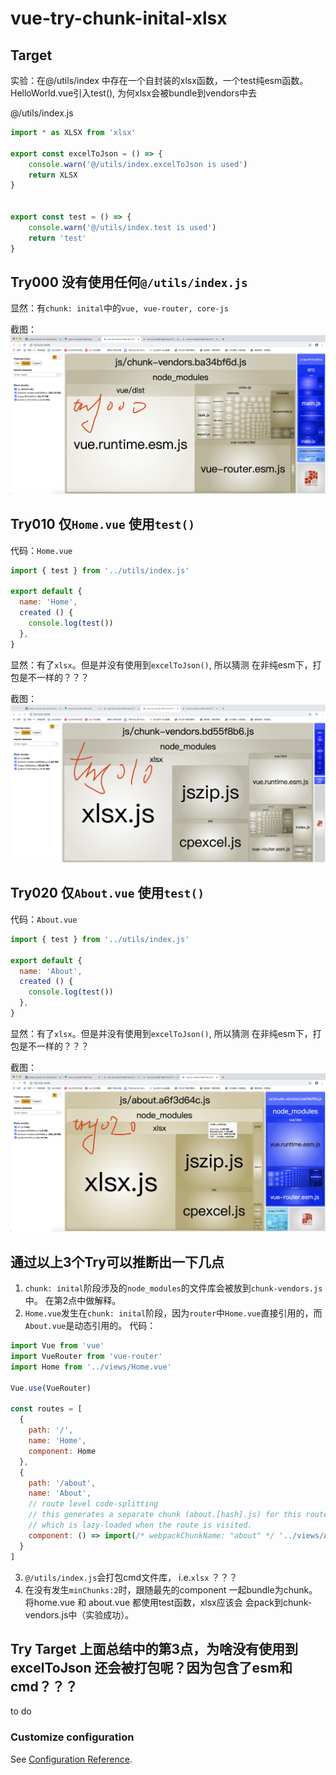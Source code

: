 # vue-try-chunk-inital-xlsx

## Target
实验：在@/utils/index 中存在一个自封装的xlsx函数，一个test纯esm函数。HelloWorld.vue引入test(), 为何xlsx会被bundle到vendors中去

@/utils/index.js
```js
import * as XLSX from 'xlsx'

export const excelToJson = () => {
    console.warn('@/utils/index.excelToJson is used')
    return XLSX
}


export const test = () => {
    console.warn('@/utils/index.test is used')
    return 'test'
}
```
## Try000 没有使用任何`@/utils/index.js`
显然：有`chunk: inital`中的`vue, vue-router, core-js`

截图：
![try000](./log_imgs/000.png)


## Try010 仅`Home.vue` 使用`test()`
代码：`Home.vue`
```js
import { test } from '../utils/index.js'

export default {
  name: 'Home',
  created () {
    console.log(test())
  },
}
```
显然：有了`xlsx`。但是并没有使用到`excelToJson()`, 所以猜测 在非纯esm下，打包是不一样的？？？

截图：
![try010](./log_imgs/010.png)

## Try020 仅`About.vue` 使用`test()`
代码：`About.vue`
```js
import { test } from '../utils/index.js'

export default {
  name: 'About',
  created () {
    console.log(test())
  },
}
```
显然：有了`xlsx`。但是并没有使用到`excelToJson()`, 所以猜测 在非纯esm下，打包是不一样的？？？

截图：
![try010](./log_imgs/020.png)


## 通过以上3个Try可以推断出一下几点
1. `chunk: inital`阶段涉及的`node_modules`的文件库会被放到`chunk-vendors.js`中。 在第2点中做解释。
2. `Home.vue`发生在`chunk: inital`阶段，因为`router`中`Home.vue`直接引用的，而`About.vue`是动态引用的。
代码：
```js
import Vue from 'vue'
import VueRouter from 'vue-router'
import Home from '../views/Home.vue'

Vue.use(VueRouter)

const routes = [
  {
    path: '/',
    name: 'Home',
    component: Home
  },
  {
    path: '/about',
    name: 'About',
    // route level code-splitting
    // this generates a separate chunk (about.[hash].js) for this route
    // which is lazy-loaded when the route is visited.
    component: () => import(/* webpackChunkName: "about" */ '../views/About.vue')
  }
]
```
3. `@/utils/index.js`会打包cmd文件库， i.e.`xlsx` ？？？
4. 在没有发生`minChunks:2`时，跟随最先的component 一起bundle为chunk。
将home.vue 和 about.vue 都使用test函数，xlsx应该会 会pack到chunk-vendors.js中（实验成功）。

## Try Target 上面总结中的第3点，为啥没有使用到excelToJson 还会被打包呢？因为包含了esm和cmd？？？
to do


### Customize configuration
See [Configuration Reference](https://cli.vuejs.org/config/).
